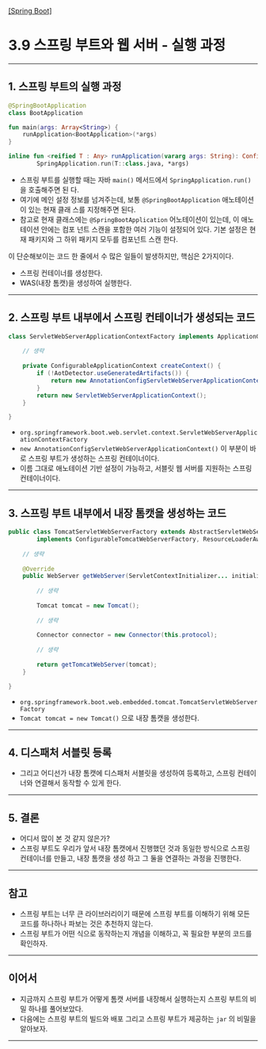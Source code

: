 <nav>
    <a href="../.." target="_blank">[Spring Boot]</a>
</nav>

# 3.9 스프링 부트와 웹 서버 - 실행 과정

---

## 1. 스프링 부트의 실행 과정
```kotlin
@SpringBootApplication
class BootApplication

fun main(args: Array<String>) {
	runApplication<BootApplication>(*args)
}
```
```kotlin
inline fun <reified T : Any> runApplication(vararg args: String): ConfigurableApplicationContext =
		SpringApplication.run(T::class.java, *args)
```
- 스프링 부트를 실행할 때는 자바 `main()` 메서드에서 `SpringApplication.run()` 을 호출해주면 된
다.
- 여기에 메인 설정 정보를 넘겨주는데, 보통 `@SpringBootApplication` 애노테이션이 있는 현재 클래
스를 지정해주면 된다.
- 참고로 현재 클래스에는 `@SpringBootApplication` 어노테이션이 있는데, 이 애노테이션 안에는 컴포
넌트 스캔을 포함한 여러 기능이 설정되어 있다. 기본 설정은 현재 패키지와 그 하위 패키지 모두를 컴포넌트 스캔
한다.

이 단순해보이는 코드 한 줄에서 수 많은 일들이 발생하지만, 핵심은 2가지이다.
- 스프링 컨테이너를 생성한다.
- WAS(내장 톰캣)을 생성하여 실행한다.

---

## 2. 스프링 부트 내부에서 스프링 컨테이너가 생성되는 코드
```java
class ServletWebServerApplicationContextFactory implements ApplicationContextFactory {
    
    // 생략
    
	private ConfigurableApplicationContext createContext() {
		if (!AotDetector.useGeneratedArtifacts()) {
			return new AnnotationConfigServletWebServerApplicationContext();
		}
		return new ServletWebServerApplicationContext();
	}

}
```
- `org.springframework.boot.web.servlet.context.ServletWebServerApplicationContextFactory`
- `new AnnotationConfigServletWebServerApplicationContext()` 이 부분이 바로 스프링 부트가 생성하는 스프링 컨테이너이다.
- 이름 그대로 애노테이션 기반 설정이 가능하고, 서블릿 웹 서버를 지원하는 스프링 컨테이너이다.

---

## 3. 스프링 부트 내부에서 내장 톰캣을 생성하는 코드
```java
public class TomcatServletWebServerFactory extends AbstractServletWebServerFactory
		implements ConfigurableTomcatWebServerFactory, ResourceLoaderAware {
    
    // 생략
    
	@Override
	public WebServer getWebServer(ServletContextInitializer... initializers) {
        
        // 생략
        
		Tomcat tomcat = new Tomcat();
        
        // 생략
        
		Connector connector = new Connector(this.protocol);
		
        // 생략
        
		return getTomcatWebServer(tomcat);
	}

}
```
- `org.springframework.boot.web.embedded.tomcat.TomcatServletWebServerFactory`
- `Tomcat tomcat = new Tomcat()` 으로 내장 톰캣을 생성한다.

---

## 4. 디스패처 서블릿 등록
- 그리고 어디선가 내장 톰캣에 디스패처 서블릿을 생성하여 등록하고, 스프링 컨테이너와 연결해서 동작할 수 있게 한다.

---

## 5. 결론
- 어디서 많이 본 것 같지 않은가?
- 스프링 부트도 우리가 앞서 내장 톰캣에서 진행했던 것과 동일한 방식으로 스프링 컨테이너를 만들고, 내장 톰캣을 생성
하고 그 둘을 연결하는 과정을 진행한다.

---

## 참고
- 스프링 부트는 너무 큰 라이브러리이기 때문에 스프링 부트를 이해하기 위해 모든 코드를 하나하나 파보는
것은 추천하지 않는다.
- 스프링 부트가 어떤 식으로 동작하는지 개념을 이해하고, 꼭 필요한 부분의 코드를 확인하자.

---

## 이어서
- 지금까지 스프링 부트가 어떻게 톰캣 서버를 내장해서 실행하는지 스프링 부트의 비밀 하나를 풀어보았다.
- 다음에는 스프링 부트의 빌드와 배포 그리고 스프링 부트가 제공하는 `jar` 의 비밀을 알아보자.

---
